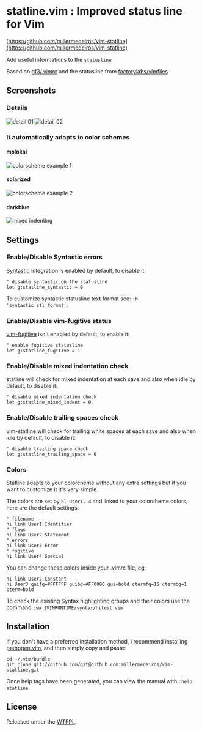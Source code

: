 # statline.vim : Improved status line for Vim

[https://github.com/millermedeiros/vim-statline](https://github.com/millermedeiros/vim-statline)

Add useful informations to the `statusline`.

Based on [gf3/.vimrc](https://github.com/gf3/dotfiles) and the statusline
from [factorylabs/vimfiles](https://github.com/factorylabs/vimfiles).


## Screenshots

### Details

![detail 01](https://github.com/millermedeiros/vim-statline/raw/dd9529564a/_assets/statline_details_01.png "statline description #1")
![detail 02](https://github.com/millermedeiros/vim-statline/raw/dd9529564a/_assets/statline_details_02.png "statline description #2")

### It automatically adapts to color schemes

#### molokai
![colorscheme example 1](https://github.com/millermedeiros/vim-statline/raw/dd9529564a/_assets/ss_01.png "colorscheme example 1")

#### solarized
![colorscheme example 2](https://github.com/millermedeiros/vim-statline/raw/dd9529564a/_assets/ss_02.png "colorscheme example 2")

#### darkblue
![mixed indenting](https://github.com/millermedeiros/vim-statline/raw/dd9529564a/_assets/ss_mi.png "mixed indenting example")



## Settings


### Enable/Disable Syntastic errors

[Syntastic](https://github.com/scrooloose/syntastic/) integration is enabled
by default, to disable it:

```vim
" disable syntastic on the statusline
let g:statline_syntastic = 0
```

To customize syntastic statusline text format see:
`:h 'syntastic_stl_format'`.


### Enable/Disable vim-fugitive status

[vim-fugitive](https://github.com/tpope/vim-fugitive) isn't enabled by default,
to enable it:

```vim
" enable fugitive statusline
let g:statline_fugitive = 1
```


### Enable/Disable mixed indentation check

statline will check for mixed indentation at each save and also when idle
by default, to disable it:

```vim
" disable mixed indentation check
let g:statline_mixed_indent = 0
```


### Enable/Disable trailing spaces check

vim-statline will check for trailing white spaces at each save and also when
idle by default, to disable it:

```vim
" disable trailing space check
let g:statline_trailing_space = 0
```


### Colors

Statline adapts to your colorcheme without any extra settings but if you want
to customize it it's very simple.

The colors are set by `hl-User1..4` and linked to your colorcheme colors, here
are the default settings:

```vim
" filename
hi link User1 Identifier
" flags
hi link User2 Statement
" errors
hi link User3 Error
" fugitive
hi link User4 Special
```

You can change these colors inside your .vimrc file, eg:

```vim
hi link User2 Constant
hi User3 guifg=#FFFFFF guibg=#FF0000 gui=bold ctermfg=15 ctermbg=1 cterm=bold
```

To check the existing Syntax highlighting groups and their colors use the
command `:so $VIMRUNTIME/syntax/hitest.vim`



## Installation

If you don't have a preferred installation method, I recommend
installing [pathogen.vim](https://github.com/tpope/vim-pathogen), and
then simply copy and paste:

    cd ~/.vim/bundle
    git clone git://github.com/git@github.com:millermedeiros/vim-statline.git

Once help tags have been generated, you can view the manual with
`:help statline`.




## License

Released under the [WTFPL](http://sam.zoy.org/wtfpl/).

